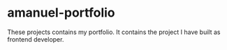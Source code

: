 # amanuel-portfolio
These projects contains my portfolio. It contains the project I have built as frontend developer. 
